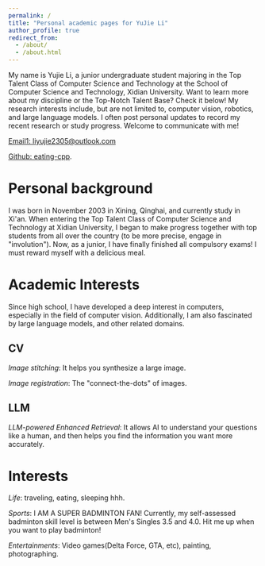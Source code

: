 ```yaml
---
permalink: /
title: "Personal academic pages for YuJie Li"
author_profile: true
redirect_from: 
  - /about/
  - /about.html
---
```


My name is Yujie Li, a junior undergraduate student majoring in the Top Talent Class of Computer Science and Technology at the School of Computer Science and Technology, Xidian University. Want to learn more about my discipline or the Top-Notch Talent Base? Check it below! My research interests include, but are not limited to, computer vision, robotics, and large language models. I often post personal updates to record my recent research or study progress. Welcome to communicate with me!


[Email1: liyujie2305@outlook.com](mailto:liyujie2305@outlook.com)   



[Github: eating-cpp]((https://github.com/eating-cpp)).   



# Personal background

I was born in November 2003 in Xining, Qinghai, and currently study in Xi'an. When entering the Top Talent Class of Computer Science and Technology at Xidian University, I began to make progress together with top students from all over the country (to be more precise, engage in "involution"). Now, as a junior, I have finally finished all compulsory exams! I must reward myself with a delicious meal.

<!-- ## About XDU
Xidian University is like a hidden "Electronic Tech Amusement Park" in Xi'an – while other universities enjoy poetry by the ancient city walls, our students play "Pictionary" with circuit boards at the foot of Qinling Mountains. The labs stay lit 24/7, not for parties but for coding marathons or "bedtime stories" to microcontrollers (aka debugging). The 5G-fed plane tree at the gate knows all: the students crouching under it are usually programmers who just got "虐哭" (mentally defeated) by algorithms, healing their souls with roujiamo (Chinese hamburgers). Here, mistaking "Operating System" for "Late-Night Snacking System" is a true Xidian vibe – because code waits for no one, but neither does a good meal!

## About the Top Talent Class of Computer Science and Technology
The Top Talent Class in Computer Science and Technology at Xidian University is a Base of the "Basic Disciplines Top-Notch Talent Training Plan 2.0" by the Ministry of Education. It aims to cultivate academic leaders in fields such as core computer fundamentals, network security, and artificial intelligence. The class enrolls 30 students annually through college entrance examination admission and post-enrollment selection, implements a dynamic adjustment mechanism, adopts an integrated bachelor-master-doctor cultivation model, and is equipped with a dual-tutor team (academic tutor + research tutor) composed of academicians, Distinguished Young Scholars, etc. The curriculum integrates the characteristics of mathematics, electronic information, and artificial intelligence. From the sophomore year, students engage in innovative training by connecting with research teams and are supported in overseas exchanges and learning of cutting-edge courses.

Wanna give it a shot? I promise you'll have a unique experience in the Top Talent Class! -->



# Academic Interests

Since high school, I have developed a deep interest in computers, especially in the field of computer vision. Additionally, I am also fascinated by large language models, and other related domains.

## CV
*Image stitching*: It helps you synthesize a large image.    

*Image registration*: The "connect-the-dots" of images.  



## LLM
*LLM-powered Enhanced Retrieval*: It allows AI to understand your questions like a human, and then helps you find the information you want more accurately.



# Interests

*Life*: traveling, eating, sleeping hhh.    

*Sports*: I AM A SUPER BADMINTON FAN! Currently, my self-assessed badminton skill level is between Men's Singles 3.5 and 4.0. Hit me up when you want to play badminton!     

*Entertainments*: Video games(Delta Force, GTA, etc), painting, photographing.    


